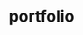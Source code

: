---
description: a selection of my finest photography
#lastmod: 2024-05-24
title: portfolio
menus:
    main:
        name: home
        weight: -1
---